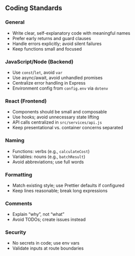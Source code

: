 ## Coding Standards

### General
- Write clear, self-explanatory code with meaningful names
- Prefer early returns and guard clauses
- Handle errors explicitly; avoid silent failures
- Keep functions small and focused

### JavaScript/Node (Backend)
- Use `const`/`let`, avoid `var`
- Use async/await, avoid unhandled promises
- Centralize error handling in Express
- Environment config from `config.env` via `dotenv`

### React (Frontend)
- Components should be small and composable
- Use hooks; avoid unnecessary state lifting
- API calls centralized in `src/services/api.js`
- Keep presentational vs. container concerns separated

### Naming
- Functions: verbs (e.g., `calculateCost`)
- Variables: nouns (e.g., `batchResult`)
- Avoid abbreviations; use full words

### Formatting
- Match existing style; use Prettier defaults if configured
- Keep lines reasonable; break long expressions

### Comments
- Explain “why”, not “what”
- Avoid TODOs; create issues instead

### Security
- No secrets in code; use env vars
- Validate inputs at route boundaries


